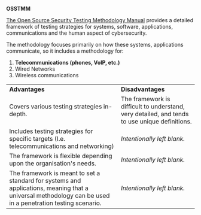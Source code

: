 
**OSSTMM**

[The Open Source Security Testing Methodology Manual](https://www.isecom.org/OSSTMM.3.pdf) provides a detailed framework of testing strategies for systems, software, applications, communications and the human aspect of cybersecurity.

The methodology focuses primarily on how these systems, applications communicate, so it includes a methodology for:

1. **Telecommunications (phones, VoIP, etc.)**
2. Wired Networks
3. Wireless communications

|   |   |
|---|---|
|**Advantages**|**Disadvantages**|
|Covers various testing strategies in-depth.|The framework is difficult to understand, very detailed, and tends to use unique definitions.|
|Includes testing strategies for specific targets (I.e. telecommunications and networking)|_Intentionally left blank._|
|The framework is flexible depending upon the organisation's needs.|_Intentionally left blank._||
|The framework is meant to set a standard for systems and applications, meaning that a universal methodology can be used in a penetration testing scenario.|_Intentionally left blank._|
